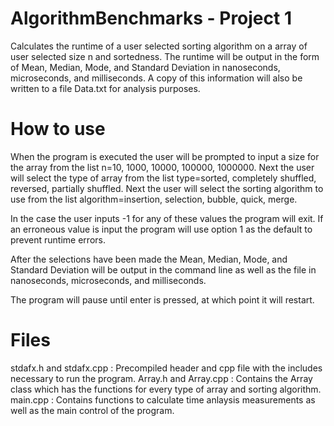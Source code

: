 # AlgorithmBenchmarks - Project 1

Calculates the runtime of a user selected sorting algorithm on a array of user selected size n and sortedness. The
runtime will be output in the form of Mean, Median, Mode, and Standard Deviation in nanoseconds, microseconds, and milliseconds. 
A copy of this information will also be written to a file Data.txt for analysis purposes.
	
# How to use 

When the program is executed the user will be prompted to input a size for the array from the list n=10, 1000, 10000, 100000, 1000000.
Next the user will select the type of array from the list type=sorted, completely shuffled, reversed, partially shuffled.
Next the user will select the sorting algorithm to use from the list algorithm=insertion, selection, bubble, quick, merge.

In the case the user inputs -1 for any of these values the program will exit. If an erroneous value is input the program will use option
1 as the default to prevent runtime errors. 

After the selections have been made the Mean, Median, Mode, and Standard Deviation will be output in the command line as well as the file
in nanoseconds, microseconds, and milliseconds.

The program will pause until enter is pressed, at which point it will restart.

# Files

stdafx.h and stdafx.cpp	: Precompiled header and cpp file with the includes necessary to run the program.
Array.h and Array.cpp	: Contains the Array class which has the functions for every type of array and sorting algorithm.
main.cpp				: Contains functions to calculate time anlaysis measurements as well as the main control of the program.